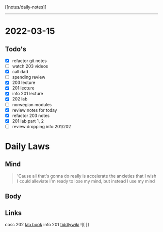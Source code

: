 [[notes/daily-notes]]

---

# 2022-03-15
## Todo's
- [x] refactor git notes
- [ ] watch 203 videos
- [x] call dad
- [ ] spending review
- [x] 203 lecture
- [x] 201 lecture
- [x] info 201 lecture
- [x] 202 lab
- [ ] norwegian modules
- [x] review notes for today
- [x] refactor 203 notes
- [x] 201 lab part 1, 2
- [ ] review dropping info 201/202

# Daily Laws
## Mind
> 'Cause all that's gonna do really is accelerate the anxieties that I wish I could alleviate
> I'm ready to lose my mind, but instead I use my mind

## Body

## Links
cosc 202 [lab book](https://cosc202.cspages.otago.ac.nz/lab-book/COSC202LabBook.pdf)
info 201 [tiddlywiki](https://isgb.otago.ac.nz/infosci/INFO201/labs_release/raw/master/output/info201_labs.html#:)
![[ ]]